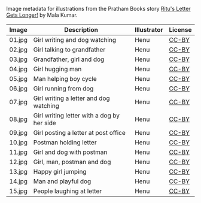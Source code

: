 Image metadata for illustrations from the Pratham Books story [Ritu's Letter Gets Longer!](https://storyweaver.org.in/stories/270-ritu-s-letter-gets-longer) by Mala Kumar.

Image | Description | Illustrator | License
----- | ----------- | ----------- | -------
01.jpg | Girl writing and dog watching | Henu | [CC-BY](https://creativecommons.org/licenses/by/4.0/)
02.jpg | Girl talking to grandfather | Henu | [CC-BY](https://creativecommons.org/licenses/by/4.0/)
03.jpg | Grandfather, girl and dog | Henu | [CC-BY](https://creativecommons.org/licenses/by/4.0/)
04.jpg | Girl hugging man | Henu | [CC-BY](https://creativecommons.org/licenses/by/4.0/)
05.jpg | Man helping boy cycle | Henu | [CC-BY](https://creativecommons.org/licenses/by/4.0/)
06.jpg | Girl running from dog | Henu | [CC-BY](https://creativecommons.org/licenses/by/4.0/)
07.jpg | Girl writing a letter and dog watching | Henu | [CC-BY](https://creativecommons.org/licenses/by/4.0/)
08.jpg | Girl writing letter with a dog by her side | Henu | [CC-BY](https://creativecommons.org/licenses/by/4.0/)
09.jpg | Girl posting a letter at post office  | Henu | [CC-BY](https://creativecommons.org/licenses/by/4.0/)
10.jpg | Postman holding letter | Henu | [CC-BY](https://creativecommons.org/licenses/by/4.0/)
11.jpg | Girl and dog with postman | Henu | [CC-BY](https://creativecommons.org/licenses/by/4.0/)
12.jpg | Girl, man, postman and dog | Henu | [CC-BY](https://creativecommons.org/licenses/by/4.0/)
13.jpg | Happy girl jumping | Henu | [CC-BY](https://creativecommons.org/licenses/by/4.0/)
14.jpg | Man and playful dog | Henu | [CC-BY](https://creativecommons.org/licenses/by/4.0/)
15.jpg | People laughing at letter | Henu | [CC-BY](https://creativecommons.org/licenses/by/4.0/)